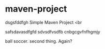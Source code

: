 # maven-project
dsgsfddfgh
Simple Maven Project
<br

safsdavasdfgfd
sdvsdfvsdfb
cnbgcgvfnfhgmjy


ball soccer.
second thing.
Again?
